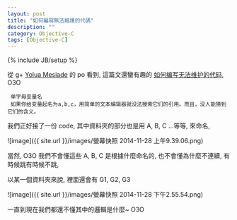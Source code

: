 ```yaml
---
layout: post
title: "如何編寫無法維護的代碼"
description: ""
category: Objective-C
tags: [Objective-C]
---
```

{% include JB/setup %}

從 g+ [Yolua Mesiade](https://plus.google.com/u/0/+YoluaMesiade/posts) 的 po 看到, 這篇文還蠻有趣的 [如何编写无法维护的代码](http://blog.jobbole.com/80241/), O3O

     单字母变量名
     如果你给变量起名为a,b,c，用简单的文本编辑器就没法搜索它们的引用。而且，没人能猜到它们的含义。
     
我們正好接了一份 code, 其中資料夾的部分也是用 A, B, C ...等等, 來命名,

![image]({{ site.url }}/images/螢幕快照 2014-11-28 上午9.39.06.png)

當然, O3O 我們不會懂這些 A, B, C 是根據什麼命名的, 也不會懂為什麼不連續, 有時候跳有時候不跳,

以某一個資料夾來說, 裡面還會有 G1, G2, G3

![image]({{ site.url }}/images/螢幕快照 2014-11-28 下午2.55.54.png)

一直到現在我們都還不懂其中的邏輯是什麼~ O3O